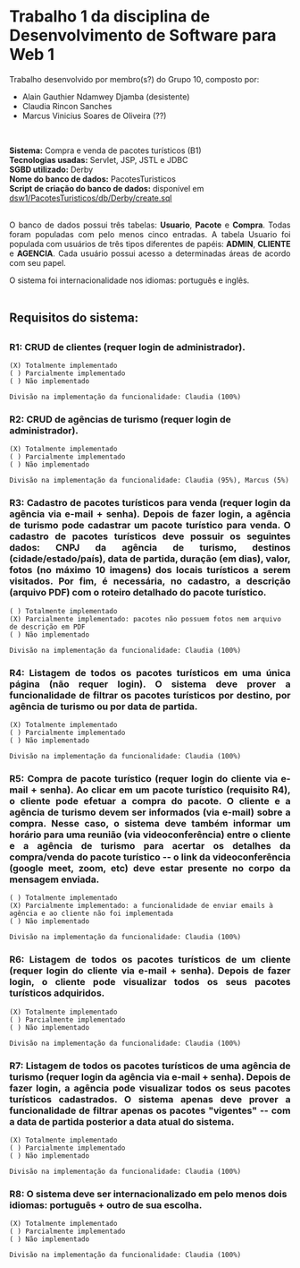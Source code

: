 <h1>Trabalho 1 da disciplina de Desenvolvimento de Software para Web 1</h1>

Trabalho desenvolvido por membro(s?) do Grupo 10, composto por:<br/>
- Alain Gauthier Ndamwey Djamba (desistente)
- Claudia Rincon Sanches
- Marcus Vinicius Soares de Oliveira (??)
<br/>

<b>Sistema:</b> Compra e venda de pacotes turísticos (B1)<br/>
<b>Tecnologias usadas:</b> Servlet, JSP, JSTL e JDBC<br/>
<b>SGBD utilizado:</b> Derby<br/>
<b>Nome do banco de dados:</b> PacotesTuristicos<br/>
<b>Script de criação do banco de dados:</b> disponível em [dsw1/PacotesTuristicos/db/Derby/create.sql](https://github.com/AlainNgauthier/dsw1/blob/master/PacotesTuristicos/db/Derby/create.sql)<br/>
<br/>

<p align="justify">O banco de dados possui três tabelas: <b>Usuario</b>, <b>Pacote</b> e <b>Compra</b>. Todas foram populadas com pelo menos cinco entradas. A tabela Usuario foi populada com usuários de três tipos diferentes de papéis: <b>ADMIN</b>, <b>CLIENTE</b> e <b>AGENCIA</b>. Cada usuário possui acesso a determinadas áreas de acordo com seu papel.</p>

O sistema foi internacionalidade nos idiomas: português e inglês.
<br/><br/>

<h2>Requisitos do sistema:<h2/>

<h3>R1: CRUD de clientes (requer login de administrador).</h3> 
    
    (X) Totalmente implementado
    ( ) Parcialmente implementado
    ( ) Não implementado
    
    Divisão na implementação da funcionalidade: Claudia (100%)

<h3>R2: CRUD de agências de turismo (requer login de administrador).</h3> 
    
    (X) Totalmente implementado
    ( ) Parcialmente implementado
    ( ) Não implementado
    
    Divisão na implementação da funcionalidade: Claudia (95%), Marcus (5%)

<h3 align="justify">R3: Cadastro de pacotes turísticos para venda (requer login da agência via e-mail + senha). Depois de fazer login, a agência de turismo pode cadastrar um pacote turístico para venda. O cadastro de pacotes turísticos deve possuir os seguintes dados: CNPJ da agência de turismo, destinos (cidade/estado/país), data de partida, duração (em dias), valor, fotos (no máximo 10 imagens) dos locais turísticos a serem visitados. Por fim, é necessária, no cadastro, a descrição (arquivo PDF) com o roteiro detalhado do pacote turístico.</h3> 

    ( ) Totalmente implementado
    (X) Parcialmente implementado: pacotes não possuem fotos nem arquivo de descrição em PDF
    ( ) Não implementado
    
    Divisão na implementação da funcionalidade: Claudia (100%)

<h3  align="justify">R4: Listagem de todos os pacotes turísticos em uma única página (não requer login). O sistema deve prover a funcionalidade de filtrar os pacotes turísticos por destino, por agência de turismo ou por data de partida.</h3> 

    (X) Totalmente implementado
    ( ) Parcialmente implementado
    ( ) Não implementado
    
    Divisão na implementação da funcionalidade: Claudia (100%)

<h3  align="justify">R5: Compra de pacote turístico (requer login do cliente via e-mail + senha). Ao clicar em um pacote turístico (requisito R4), o cliente pode efetuar a compra do pacote. O cliente e a agência de turismo devem ser informados (via e-mail) sobre a compra. Nesse caso, o sistema deve também informar um horário para uma reunião (via videoconferência) entre o cliente e a agência de turismo para acertar os detalhes da compra/venda do pacote turístico -- o link da videoconferência (google meet, zoom, etc) deve estar presente no corpo da mensagem enviada.</h3> 

    ( ) Totalmente implementado
    (X) Parcialmente implementado: a funcionalidade de enviar emails à agência e ao cliente não foi implementada
    ( ) Não implementado
    
    Divisão na implementação da funcionalidade: Claudia (100%)

<h3  align="justify">R6: Listagem de todos os pacotes turísticos de um cliente (requer login do cliente via e-mail + senha). Depois de fazer login, o cliente pode visualizar todos os seus pacotes turísticos adquiridos.</h3>  

    (X) Totalmente implementado
    ( ) Parcialmente implementado
    ( ) Não implementado
    
    Divisão na implementação da funcionalidade: Claudia (100%)

<h3 align="justify">R7: Listagem de todos os pacotes turísticos de uma agência de turismo (requer login da agência via e-mail + senha). Depois de fazer login, a agência pode visualizar todos os seus pacotes turísticos cadastrados. O sistema apenas deve prover a funcionalidade de filtrar apenas os pacotes "vigentes" -- com a data de partida posterior a data atual do sistema.</h3>  

    (X) Totalmente implementado
    ( ) Parcialmente implementado
    ( ) Não implementado
    
    Divisão na implementação da funcionalidade: Claudia (100%)

<h3>R8: O sistema deve ser internacionalizado em pelo menos dois idiomas: português + outro de sua escolha.</h3> 

    (X) Totalmente implementado
    ( ) Parcialmente implementado
    ( ) Não implementado
    
    Divisão na implementação da funcionalidade: Claudia (100%)
